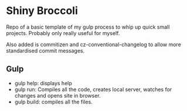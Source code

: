 # Shiny Broccoli

Repo of a basic template of my gulp process to whip up quick small projects. Probably only really useful for myself.

Also added is commitizen and cz-conventional-changelog to allow more standardised commit messages.

## Gulp

- gulp help: displays help
- gulp run: Compiles all the code, creates local server, watches for changes and opens site in browser.
- gulp build: compiles all the files.
